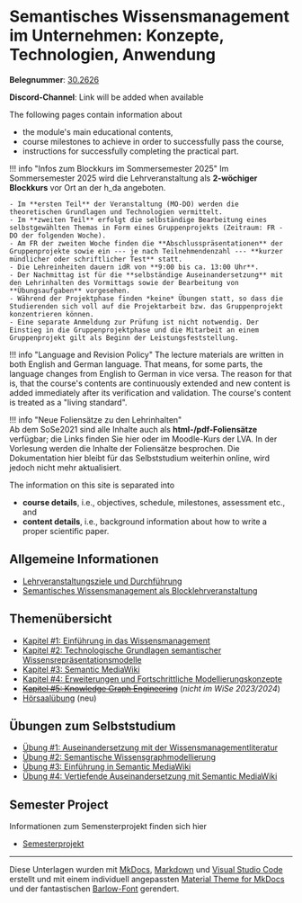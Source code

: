 <!-- # Introduction to Ontology-based Knowledge Management with Semantic MediaWiki -->
<!-- # Semantic Knowledge Management in Organisations: Concepts, Technologies, Application -->
# Semantisches Wissensmanagement im Unternehmen: Konzepte, Technologien, Anwendung

**Belegnummer**: [30.2626](https://obs.fbi.h-da.de/mhb/modul.php?nr=30.2646&sem=20212)

**Discord-Channel**: Link will be added when available

 <!-- Welcome to the course pages of the module "Introduction to Ontology-based Knowledge Management with Semantic MediaWiki". -->

<!-- Stand: 2019-03-18 -->

The following pages contain information about 

* the module's main educational contents, 
* course milestones to achieve in order to successfully pass the course, 
* instructions for successfully completing the practical part.

!!! info "Infos zum Blockkurs im Sommersemester 2025"
    Im Sommersemester 2025 wird die Lehrveranstaltung als **2-wöchiger Blockkurs** vor Ort an der h_da angeboten. 
    
    - Im **ersten Teil** der Veranstaltung (MO-DO) werden die theoretischen Grundlagen und Technologien vermittelt. 
    - Im **zweiten Teil** erfolgt die selbständige Bearbeitung eines selbstgewählten Themas in Form eines Gruppenprojekts (Zeitraum: FR - DO der folgenden Woche). 
    - Am FR der zweiten Woche finden die **Abschlusspräsentationen** der Gruppenprojekte sowie ein --- je nach Teilnehmendenzahl --- **kurzer mündlicher oder schriftlicher Test** statt. 
    - Die Lehreinheiten dauern idR von **9:00 bis ca. 13:00 Uhr**. 
    - Der Nachmittag ist für die **selbständige Auseinandersetzung** mit den Lehrinhalten des Vormittags sowie der Bearbeitung von **Übungsaufgaben** vorgesehen. 
    - Während der Projektphase finden *keine* Übungen statt, so dass die Studierenden sich voll auf die Projektarbeit bzw. das Gruppenprojekt konzentrieren können. 
    - Eine separate Anmeldung zur Prüfung ist nicht notwendig. Der Einstieg in die Gruppenprojektphase und die Mitarbeit an einem Gruppenprojekt gilt als Beginn der Leistungsfeststellung.


!!! info "Language and Revision Policy"
    The lecture materials are written in both English and German language. That means, for some parts, the language changes from English to German in vice versa. The reason for that is, that the course's contents are continuously extended and new content is added immediately after its verification and validation. The course's content is treated as a "living standard".

!!! info "Neue Foliensätze zu den Lehrinhalten"  
    Ab dem SoSe2021 sind alle Inhalte auch als **html-/pdf-Foliensätze** verfügbar; die Links finden Sie hier oder im Moodle-Kurs der LVA. In der Vorlesung werden die Inhalte der Foliensätze besprochen. Die Dokumentation hier bleibt für das Selbststudium weiterhin online, wird jedoch nicht mehr aktualisiert.

<!-- They serve as a guideline in preparing the materials needed for successfully passing the course. -->

The information on this site is separated into 

- **course details**, i.e., objectives, schedule, milestones, assessment etc., and
- **content details**, i.e., background information about how to write a proper scientific paper.


## Allgemeine Informationen

* [Lehrveranstaltungsziele und Durchführung](objectives.md)
* [Semantisches Wissensmanagement als Blocklehrveranstaltung](block_lva.md)
<!-- * [Tagebuch der Lehrveranstaltung](tagebuch.md) -->
<!-- * [Organisation](organisation.md) -->
<!-- * [Schedule with Milestones](schedule.md) -->


<!-- ## Lectures -->

<!-- Theoretical parts introducing concepts, languages, and technologies -->
<!-- 
* [Session #1: Introduction to Knowledge Management – what is knowledge?](chapter1.md) 
* [Session #2: Foundations of Knowledge Organisation Systems](index.md) 
* [Session #2: Knowledge Representation Frameworks](index.md) 
* [Session #3: Technologies and Languages for Lightweight Semantic Knowledge Graphs](index.md) 
* [Session #4: Semantic MediaWiki](smw.md) 
* [Session #5: Extensions for Knowledge Graph Creation](index.md)  -->


## Themenübersicht
* [Kapitel #1: Einführung in das Wissensmanagement](kapitel1.md) 
* [Kapitel #2: Technologische Grundlagen semantischer Wissensrepräsentationsmodelle](./chapters/2/overview.md) 
* [Kapitel #3: Semantic MediaWiki](./chapters/3/overview.md) 
* [Kapitel #4: Erweiterungen und Fortschrittliche Modellierungskonzepte](./chapters/4/overview.md)
* ~~[Kapitel #5: Knowledge Graph Engineering](index.md)~~ (_nicht im WiSe 2023/2024_)
* [Hörsaalübung](./exercises/hs_ue1.md) (neu)
<!-- * [Kapitel #3: Semantische Wissensrepräsentation](./chapters/2/overview.md)  -->

## Übungen zum Selbststudium
* [Übung #1: Auseinandersetzung mit der Wissensmanagementliteratur](./exercises/ue1.md) 
* [Übung #2: Semantische Wissensgraphmodellierung](./exercises/ue2.md)
* [Übung #3: Einführung in Semantic MediaWiki](./exercises/ue3.md)
* [Übung #4: Vertiefende Auseinandersetzung mit Semantic MediaWiki](./exercises/ue4.md)



## Semester Project

Informationen zum Semensterprojekt finden sich hier

* [Semesterprojekt](./semesterprojekt.md)



----
Diese Unterlagen wurden mit [MkDocs](http://mkdocs.org), [Markdown](https://en.wikipedia.org/wiki/Markdown) und [Visual Studio Code](https://code.visualstudio.com/) erstellt und mit einem individuell angepassten [Material Theme for MkDocs](https://squidfunk.github.io/mkdocs-material/) und der fantastischen [Barlow-Font](https://tribby.com/fonts/barlow/) gerendert.
